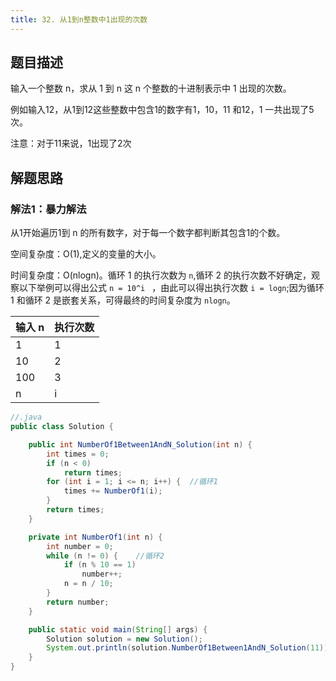 ```yaml
---
title: 32. 从1到n整数中1出现的次数
---
```


## 题目描述

输入一个整数 n，求从 1 到 n 这 n 个整数的十进制表示中 1 出现的次数。

例如输入12，从1到12这些整数中包含1的数字有1，10，11 和12，1 一共出现了5 次。

注意：对于11来说，1出现了2次

## 解题思路

### 解法1：暴力解法

从1开始遍历1到 n 的所有数字，对于每一个数字都判断其包含1的个数。

空间复杂度：O(1),定义的变量的大小。

时间复杂度：O(nlogn)。循环 1 的执行次数为 `n`,循环 2 的执行次数不好确定，观察以下举例可以得出公式 `n = 10^i ` ，由此可以得出执行次数 `i = logn`;因为循环 1 和循环 2 是嵌套关系，可得最终的时间复杂度为 `nlogn`。

输入 n | 执行次数
---|---
1|1
10|2
100|3
n|i

```java
//.java
public class Solution {

    public int NumberOf1Between1AndN_Solution(int n) {
        int times = 0;
        if (n < 0)
            return times;
        for (int i = 1; i <= n; i++) {  //循环1
            times += NumberOf1(i);
        }
        return times;
    }

    private int NumberOf1(int n) {
        int number = 0;
        while (n != 0) {    //循环2
            if (n % 10 == 1)
                number++;
            n = n / 10;
        }
        return number;
    }

    public static void main(String[] args) {
        Solution solution = new Solution();
        System.out.println(solution.NumberOf1Between1AndN_Solution(11));
    }
}
```